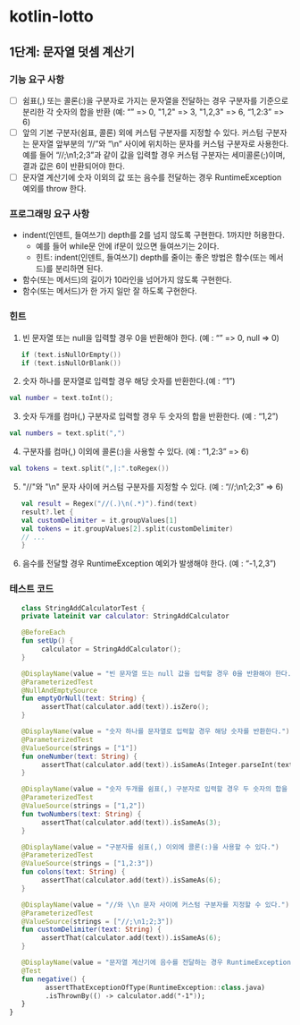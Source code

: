 # kotlin-lotto

## 1단계: 문자열 덧셈 계산기

### 기능 요구 사항
- [ ] 쉼표(,) 또는 콜론(:)을 구분자로 가지는 문자열을 전달하는 경우 구분자를 기준으로 분리한 각 숫자의 합을 반환 (예: “” => 0, "1,2" => 3, "1,2,3" => 6, “1,2:3” => 6)
- [ ] 앞의 기본 구분자(쉼표, 콜론) 외에 커스텀 구분자를 지정할 수 있다. 커스텀 구분자는 문자열 앞부분의 “//”와 “\n” 사이에 위치하는 문자를 커스텀 구분자로 사용한다. 예를 들어 “//;\n1;2;3”과 같이 값을 입력할 경우 커스텀 구분자는 세미콜론(;)이며, 결과 값은 6이 반환되어야 한다.
- [ ] 문자열 계산기에 숫자 이외의 값 또는 음수를 전달하는 경우 RuntimeException 예외를 throw 한다.

### 프로그래밍 요구 사항
- indent(인덴트, 들여쓰기) depth를 2를 넘지 않도록 구현한다. 1까지만 허용한다.
  - 예를 들어 while문 안에 if문이 있으면 들여쓰기는 2이다.
  - 힌트: indent(인덴트, 들여쓰기) depth를 줄이는 좋은 방법은 함수(또는 메서드)를 분리하면 된다.
- 함수(또는 메서드)의 길이가 10라인을 넘어가지 않도록 구현한다.
- 함수(또는 메서드)가 한 가지 일만 잘 하도록 구현한다.

### 힌트
1. 빈 문자열 또는 null을 입력할 경우 0을 반환해야 한다. (예 : “” => 0, null => 0)

```kotlin
   if (text.isNullOrEmpty())
   if (text.isNullOrBlank())
```

2. 숫자 하나를 문자열로 입력할 경우 해당 숫자를 반환한다.(예 : “1”)

```kotlin
val number = text.toInt();
```   

3. 숫자 두개를 컴마(,) 구분자로 입력할 경우 두 숫자의 합을 반환한다. (예 : “1,2”)

```kotlin
val numbers = text.split(",")
```

4. 구분자를 컴마(,) 이외에 콜론(:)을 사용할 수 있다. (예 : “1,2:3” => 6)
   
```kotlin
val tokens = text.split(",|:".toRegex())
```

5. "//"와 "\n" 문자 사이에 커스텀 구분자를 지정할 수 있다. (예 : “//;\n1;2;3” => 6)
   
```kotlin
   val result = Regex("//(.)\n(.*)").find(text)
   result?.let {
   val customDelimiter = it.groupValues[1]
   val tokens = it.groupValues[2].split(customDelimiter)
   // ...
   }
```


6. 음수를 전달할 경우 RuntimeException 예외가 발생해야 한다. (예 : “-1,2,3”)
   
### 테스트 코드
```kotlin
   class StringAddCalculatorTest {
   private lateinit var calculator: StringAddCalculator

   @BeforeEach
   fun setUp() {
        calculator = StringAddCalculator();
   }

   @DisplayName(value = "빈 문자열 또는 null 값을 입력할 경우 0을 반환해야 한다.")
   @ParameterizedTest
   @NullAndEmptySource
   fun emptyOrNull(text: String) {
        assertThat(calculator.add(text)).isZero();
   }

   @DisplayName(value = "숫자 하나를 문자열로 입력할 경우 해당 숫자를 반환한다.")
   @ParameterizedTest
   @ValueSource(strings = ["1"])
   fun oneNumber(text: String) {
        assertThat(calculator.add(text)).isSameAs(Integer.parseInt(text));
   }

   @DisplayName(value = "숫자 두개를 쉼표(,) 구분자로 입력할 경우 두 숫자의 합을 반환한다.")
   @ParameterizedTest
   @ValueSource(strings = ["1,2"])
   fun twoNumbers(text: String) {
        assertThat(calculator.add(text)).isSameAs(3);
   }

   @DisplayName(value = "구분자를 쉼표(,) 이외에 콜론(:)을 사용할 수 있다.")
   @ParameterizedTest
   @ValueSource(strings = ["1,2:3"])
   fun colons(text: String) {
        assertThat(calculator.add(text)).isSameAs(6);
   }

   @DisplayName(value = "//와 \\n 문자 사이에 커스텀 구분자를 지정할 수 있다.")
   @ParameterizedTest
   @ValueSource(strings = ["//;\n1;2;3"])
   fun customDelimiter(text: String) {
        assertThat(calculator.add(text)).isSameAs(6);
   }

   @DisplayName(value = "문자열 계산기에 음수를 전달하는 경우 RuntimeException 예외 처리를 한다.")
   @Test
   fun negative() {
         assertThatExceptionOfType(RuntimeException::class.java)
         .isThrownBy(() -> calculator.add("-1"));
   }
}
```